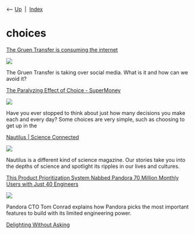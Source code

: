 <div class="nav">

⟵ [Up](index.html)  \|  [Index](index.html)

</div>

# choices

<div class="cards">

<div class="card">

<div class="card-title">

[The Gruen Transfer is consuming the
internet](https://sebs.website/blog/the%20gruen-transfer-is-consuming-the-internet)

</div>

<div class="card-image">

[![](https://sebs.website/theme/img/social-link.png)](https://sebs.website/blog/the%20gruen-transfer-is-consuming-the-internet)

</div>

The Gruen Transfer is taking over social media. What is it and how can
we avoid it?

</div>

<div class="card">

<div class="card-title">

[The Paralyzing Effect of Choice -
SuperMoney](https://www.supermoney.com/2015/10/paralyzing-effect-of-choice)

</div>

<div class="card-image">

[![](https://cdn-blog.supermoney.com/wp-content/uploads/2018/11/release-cosigner-student-loan-refinance.jpg)](https://www.supermoney.com/2015/10/paralyzing-effect-of-choice)

</div>

Have you ever stopped to think about just how many decisions you make
each and every day? Some choices are very simple, such as choosing to
get up in the

</div>

<div class="card">

<div class="card-title">

[Nautilus \| Science
Connected](http://nautil.us/issue/52/the-hive/how-to-choose-wisely-rp)

</div>

<div class="card-image">

[![](https://assets.nautil.us/sites/3/nautilus/nautilus-vert-large-H-RGB_twitter.png?auto=compress&fm=png&ixlib=php-3.3.1)](http://nautil.us/issue/52/the-hive/how-to-choose-wisely-rp)

</div>

Nautilus is a different kind of science magazine. Our stories take you
into the depths of science and spotlight its ripples in our lives and
cultures.

</div>

<div class="card">

<div class="card-title">

[This Product Prioritization System Nabbed Pandora 70 Million Monthly
Users with Just 40
Engineers](http://firstround.com/review/This-Product-Prioritization-System-Nabbed-Pandora-More-Than-70-Million-Active-Monthly-Users-with-Just-40-Engineers)

</div>

<div class="card-image">

[![](https://review.firstround.com/content/images/2056/firstround-2fgsag6zq7qjq08v30ygdw_istock_000023443684large.jpg)](http://firstround.com/review/This-Product-Prioritization-System-Nabbed-Pandora-More-Than-70-Million-Active-Monthly-Users-with-Just-40-Engineers)

</div>

Pandora CTO Tom Conrad explains how Pandora picks the most important
features to build with its limited engineering power.

</div>

<div class="card">

<div class="card-title">

[Delighting Without
Asking](https://peoplescience.maritz.com/Articles/2018/delighting-without-asking)

</div>

</div>

</div>

